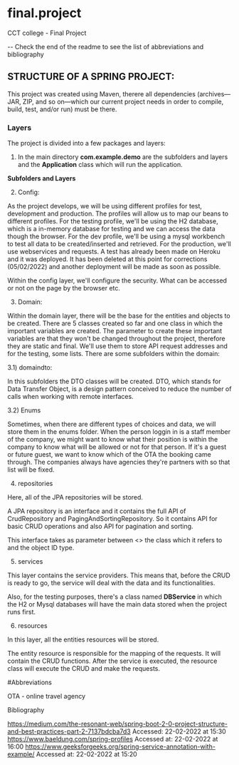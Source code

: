# final.project
CCT college - Final Project

 -- Check the end of the readme to see the list of abbreviations and bibliography


## STRUCTURE OF A SPRING PROJECT:

This project was created using Maven, therere all dependencies (archives—JAR, ZIP, and so on—which our current project needs in order to compile, build, test, and/or run) must be there.

### Layers

The project is divided into a few packages and layers:

1) In the main directory **com.example.demo** are the subfolders and layers and the **Application** class which will run the application.

**Subfolders and Layers**

2) Config:

As the project develops, we will be using different profiles for test, development and production. The profiles will allow us to map our beans to different profiles. 
For the testing profile, we'll be using the H2 database, which is a in-memory database for testing and we can access the data though the browser.
For the dev profile, we'll be using a mysql workbench to test all data to be created/inserted and retrieved.
For the production, we'll use webservices and requests. A test has already been made on Heroku and it was deployed. It has been deleted at this point for corrections (05/02/2022) and another deployment will be made as soon as possible.
  
  Within the config layer, we'll configure the security. What can be accessed or not on the page by the browser etc.
  

3) Domain:
 
Within the domain layer, there will be the base for the entities and objects to be created. 
There are 5 classes created so far and one class in which the important variables are created. The parameter to create these important variables are that they won't be changed throughout the project, therefore they are static and final. We'll use them to store API request addresses and for the testing, some lists.
There are some subfolders within the domain:

  3.1) domaindto:
  
  In this subfolders the DTO classes will be created. 
  DTO, which stands for Data Transfer Object, is a design pattern conceived to reduce the number of calls when working with remote interfaces. 
  
  3.2) Enums
  
  Sometimes, when there are different types of choices and data, we will store them in the enums folder.
  When the person loggin in is a staff member of the company, we might want to know what their position is within the company to know what will be allowed or not for that         person.
  If it's a guest or future guest, we want to know which of the OTA the booking came through. The companies always have agencies they're partners with so that list will be         fixed.
  
4) repositories

Here, all of the JPA repositories will be stored.

A JPA repository is an interface and it contains the full API of CrudRepository and PagingAndSortingRepository. So it contains API for basic CRUD operations and also API for pagination and sorting.

This interface takes as parameter between <> the class which it refers to and the object ID type.

5) services

This layer contains the service providers. This means that, before the CRUD is ready to go, the service will deal with the data and its functionalities.

Also, for the testing purposes, there's a class named **DBService** in which the H2 or Mysql databases will have the main data stored when the project runs first.

6) resources

In this layer, all the entities resources will be stored.

The entity resource is responsible for the mapping of the requests. It will contain the CRUD functions. After the service is executed, the resource class will execute the CRUD and make the requests.






#Abbreviations

OTA - online travel agency 

Bibliography

https://medium.com/the-resonant-web/spring-boot-2-0-project-structure-and-best-practices-part-2-7137bdcba7d3  Accessed: 22-02-2022 at 15:30
https://www.baeldung.com/spring-profiles Accessed at: 22-02-2022 at 16:00
https://www.geeksforgeeks.org/spring-service-annotation-with-example/ Accessed at: 22-02-2022 at 15:20

